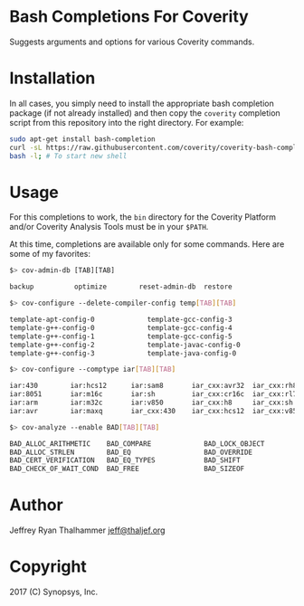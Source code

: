 # Bash Completions For Coverity

Suggests arguments and options for various Coverity commands.

# Installation

In all cases, you simply need to install the appropriate bash
completion package (if not already installed) and then copy
the `coverity` completion script from this repository into the right directory. For example:

```bash
sudo apt-get install bash-completion
curl -sL https://raw.githubusercontent.com/coverity/coverity-bash-completions/master/coverity > /etc/bash_completion.d/coverity
bash -l; # To start new shell
```

# Usage

For this completions to work, the `bin` directory for the Coverity Platform
and/or Coverity Analysis Tools must be in your `$PATH`.

At this time, completions are available only for some commands.  Here are
some of my favorites:

```bash
$> cov-admin-db [TAB][TAB]

backup          optimize        reset-admin-db  restore
```

```bash
$> cov-configure --delete-compiler-config temp[TAB][TAB]

template-apt-config-0             template-gcc-config-3
template-g++-config-0             template-gcc-config-4
template-g++-config-1             template-gcc-config-5
template-g++-config-2             template-javac-config-0
template-g++-config-3             template-java-config-0
```

```bash
$> cov-configure --comptype iar[TAB][TAB]

iar:430        iar:hcs12      iar:sam8       iar_cxx:avr32  iar_cxx:rh850
iar:8051       iar:m16c       iar:sh         iar_cxx:cr16c  iar_cxx:rl78
iar:arm        iar:m32c       iar:v850       iar_cxx:h8     iar_cxx:sh
iar:avr        iar:maxq       iar_cxx:430    iar_cxx:hcs12  iar_cxx:v850
```

```bash
$> cov-analyze --enable BAD[TAB][TAB]

BAD_ALLOC_ARITHMETIC    BAD_COMPARE             BAD_LOCK_OBJECT
BAD_ALLOC_STRLEN        BAD_EQ                  BAD_OVERRIDE
BAD_CERT_VERIFICATION   BAD_EQ_TYPES            BAD_SHIFT
BAD_CHECK_OF_WAIT_COND  BAD_FREE                BAD_SIZEOF
```

# Author

Jeffrey Ryan Thalhammer <jeff@thaljef.org>

# Copyright

2017 (C) Synopsys, Inc.
